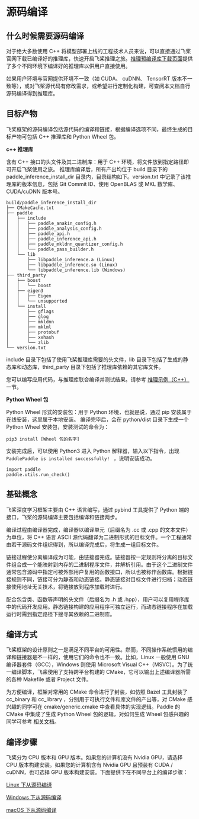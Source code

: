 # 源码编译

## 什么时候需要源码编译

对于绝大多数使用 C++ 将模型部署上线的工程技术人员来说，可以直接通过飞桨官网下载已编译好的推理库，快速开启飞桨推理之旅。[推理预编译库下载页面](../user_guides/download_lib)提供了多个不同环境下编译好的推理库以供用户直接使用。

如果用户环境与官网提供环境不一致（如 CUDA、 cuDNN、 TensorRT 版本不一致等），或对飞桨源代码有修改需求，或希望进行定制化构建，可查阅本文档自行源码编译得到推理库。

## 目标产物

飞桨框架的源码编译包括源代码的编译和链接，根据编译选项不同，最终生成的目标产物可包括 C++ 推理库和 Python Wheel 包。

**c++ 推理库**

含有 C++ 接口的头文件及其二进制库：用于 C++ 环境，将文件放到指定路径即可开启飞桨使用之旅。
推理库编译后，所有产出均位于 build 目录下的 paddle_inference_install_dir 目录内，目录结构如下。version.txt 中记录了该推理库的版本信息，包括 Git Commit ID、使用 OpenBLAS 或 MKL 数学库、CUDA/cuDNN 版本号。

```shell
build/paddle_inference_install_dir
├── CMakeCache.txt
├── paddle
│   ├── include
│   │   ├── paddle_anakin_config.h
│   │   ├── paddle_analysis_config.h
│   │   ├── paddle_api.h
│   │   ├── paddle_inference_api.h
│   │   ├── paddle_mkldnn_quantizer_config.h
│   │   └── paddle_pass_builder.h
│   └── lib
│       ├── libpaddle_inference.a (Linux)
│       ├── libpaddle_inference.so (Linux)
│       └── libpaddle_inference.lib (Windows)
├── third_party
│   ├── boost
│   │   └── boost
│   ├── eigen3
│   │   ├── Eigen
│   │   └── unsupported
│   └── install
│       ├── gflags
│       ├── glog
│       ├── mkldnn
│       ├── mklml
│       ├── protobuf
│       ├── xxhash
│       └── zlib
└── version.txt
```

include 目录下包括了使用飞桨推理库需要的头文件，lib 目录下包括了生成的静态库和动态库，third_party 目录下包括了推理库依赖的其它库文件。

您可以编写应用代码，与推理库联合编译并测试结果。请参考 [推理示例（C++）](../quick_start/cpp_demo) 一节。

**Python Wheel 包**

Python Wheel 形式的安装包：用于 Python 环境，也就是说，通过 pip 安装属于在线安装，这里属于本地安装。
编译完毕后，会在 python/dist 目录下生成一个 Python Wheel 安装包，安装测试的命令为：  

```shell
pip3 install [Wheel 包的名字]
```

安装完成后，可以使用 Python3 进入 Python 解释器，输入以下指令，出现 `PaddlePaddle is installed successfully! ` ，说明安装成功。

```shell
import paddle
paddle.utils.run_check()
```

## 基础概念

飞桨深度学习框架主要由 C++ 语言编写，通过 pybind 工具提供了 Python 端的接口，飞桨的源码编译主要包括编译和链接两步。

编译过程由编译器完成，编译器以编译单元（后缀名为 .cc 或 .cpp 的文本文件）为单位，将 C++ 语言 ASCII 源代码翻译为二进制形式的目标文件。一个工程通常由若干源码文件组织得到，所以编译完成后，将生成一组目标文件。

链接过程使分离编译成为可能，由链接器完成。链接器按一定规则将分离的目标文件组合成一个能映射到内存的二进制程序文件，并解析引用。由于这个二进制文件通常包含源码中指定可被外部用户复用的函数接口，所以也被称作函数库。根据链接规则不同，链接可分为静态和动态链接。静态链接对目标文件进行归档；动态链接使用地址无关技术，将链接放到程序加载时进行。

配合包含类、函数等声明的头文件（后缀名为 .h 或 .hpp），用户可以复用程序库中的代码开发应用。静态链接构建的应用程序可独立运行，而动态链接程序在加载运行时需到指定路径下搜寻其依赖的二进制库。

## 编译方式

飞桨框架的设计原则之一是满足不同平台的可用性。然而，不同操作系统惯用的编译和链接器是不一样的，使用它们的命令也不一致。比如，Linux 一般使用 GNU 编译器套件（GCC），Windows 则使用 Microsoft Visual C++（MSVC）。为了统一编译脚本，飞桨使用了支持跨平台构建的 CMake，它可以输出上述编译器所需的各种 Makefile 或者 Project 文件。    

为方便编译，框架对常用的 CMake 命令进行了封装，如仿照 Bazel 工具封装了 cc_binary 和 cc_library ，分别用于可执行文件和库文件的产出等，对 CMake 感兴趣的同学可在 cmake/generic.cmake 中查看具体的实现逻辑。Paddle 的 CMake 中集成了生成 Python Wheel 包的逻辑，对如何生成 Wheel 包感兴趣的同学可参考 [相关文档](https://packaging.python.org/tutorials/packaging-projects/)。


## 编译步骤

飞桨分为 CPU 版本和 GPU 版本。如果您的计算机没有 Nvidia GPU，请选择 CPU 版本构建安装。如果您的计算机含有 Nvidia GPU 且预装有 CUDA / cuDNN，也可选择 GPU 版本构建安装。下面提供下在不同平台上的编译步骤：

[Linux 下从源码编译](source_compile_under_Linux.md)

[Windows 下从源码编译](source_compile_under_Windows.md)

[macOS 下从源码编译](source_compile_under_MacOs.md)






